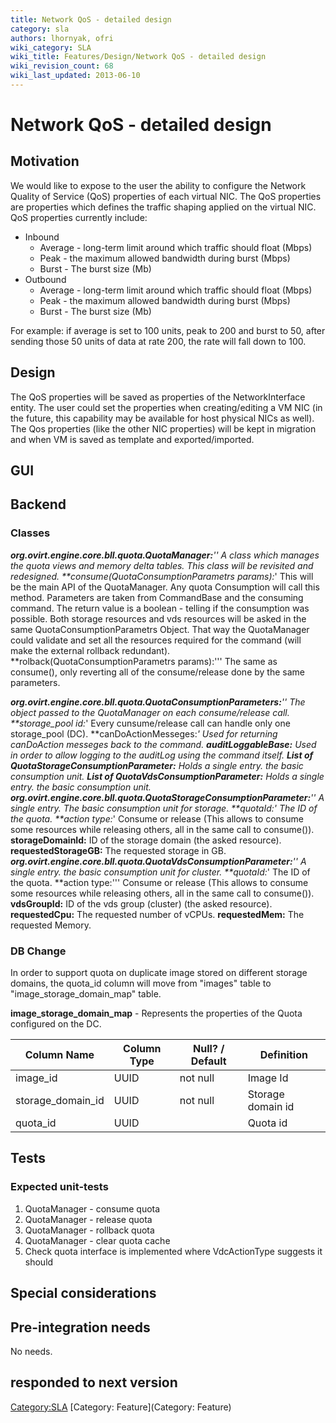 ```yaml
---
title: Network QoS - detailed design
category: sla
authors: lhornyak, ofri
wiki_category: SLA
wiki_title: Features/Design/Network QoS - detailed design
wiki_revision_count: 68
wiki_last_updated: 2013-06-10
---
```


# Network QoS - detailed design

## Motivation

We would like to expose to the user the ability to configure the Network Quality of Service (QoS) properties of each virtual NIC. The QoS properties are properties which defines the traffic shaping applied on the virtual NIC. QoS properties currently include:

*   Inbound
    -   Average - long-term limit around which traffic should float (Mbps)
    -   Peak - the maximum allowed bandwidth during burst (Mbps)
    -   Burst - The burst size (Mb)
*   Outbound
    -   Average - long-term limit around which traffic should float (Mbps)
    -   Peak - the maximum allowed bandwidth during burst (Mbps)
    -   Burst - The burst size (Mb)

For example: if average is set to 100 units, peak to 200 and burst to 50, after sending those 50 units of data at rate 200, the rate will fall down to 100.

## Design

The QoS properties will be saved as properties of the NetworkInterface entity. The user could set the properties when creating/editing a VM NIC (in the future, this capability may be available for host physical NICs as well). The Qos properties (like the other NIC properties) will be kept in migration and when VM is saved as template and exported/imported.

## GUI

## Backend

### Classes

***org.ovirt.engine.core.bll.quota.QuotaManager:**'' A class which manages the quota views and memory delta tables. This class will be revisited and redesigned.
**consume(QuotaConsumptionParametrs params):*' This will be the main API of the QuotaManager. Any quota Consumption will call this method. Parameters are taken from CommandBase and the consuming command. The return value is a boolean - telling if the consumption was possible. Both storage resources and vds resources will be asked in the same QuotaConsumptionParametrs Object. That way the QuotaManager could validate and set all the resources required for the command (will make the external rollback redundant).
**rolback(QuotaConsumptionParametrs params):''' The same as consume(), only reverting all of the consume/release done by the same parameters.

***org.ovirt.engine.core.bll.quota.QuotaConsumptionParameters:**'' The object passed to the QuotaManager on each consume/release call.
**storage_pool id:*' Every cunsume/release call can handle only one storage_pool (DC).
**canDoActionMesseges:*' Used for returning canDoAction messeges back to the command.
**auditLoggableBase:** Used in order to allow logging to the auditLog using the command itself.
**List of QuotaStorageConsumptionParameter:** Holds a single entry. the basic consumption unit.
**List of QuotaVdsConsumptionParameter:** Holds a single entry. the basic consumption unit.
 ***org.ovirt.engine.core.bll.quota.QuotaStorageConsumptionParameter:**'' A single entry. The basic consumption unit for storage.
**quotaId:*' The ID of the quota.
**action type:*' Consume or release (This allows to consume some resources while releasing others, all in the same call to consume()).
**storageDomainId:** ID of the storage domain (the asked resource).
**requestedStorageGB:** The requested storage in GB.
 ***org.ovirt.engine.core.bll.quota.QuotaVdsConsumptionParameter:**'' A single entry. the basic consumption unit for cluster.
**quotaId:*' The ID of the quota.
**action type:''' Consume or release (This allows to consume some resources while releasing others, all in the same call to consume()).
**vdsGroupId:** ID of the vds group (cluster) (the asked resource).
**requestedCpu:** The requested number of vCPUs.
**requestedMem:** The requested Memory.

### DB Change

In order to support quota on duplicate image stored on different storage domains, the quota_id column will move from "images" table to "image_storage_domain_map" table.

**image_storage_domain_map** - Represents the properties of the Quota configured on the DC.

| Column Name         | Column Type | Null? / Default | Definition        |
|---------------------|-------------|-----------------|-------------------|
| image_id           | UUID        | not null        | Image Id          |
| storage_domain_id | UUID        | not null        | Storage domain id |
| quota_id           | UUID        |                 | Quota id          |

## Tests

### Expected unit-tests

1.  QuotaManager - consume quota
2.  QuotaManager - release quota
3.  QuotaManager - rollback quota
4.  QuotaManager - clear quota cache
5.  Check quota interface is implemented where VdcActionType suggests it should

## Special considerations

## Pre-integration needs

No needs.

## responded to next version

<Category:SLA> [Category: Feature](Category: Feature)
